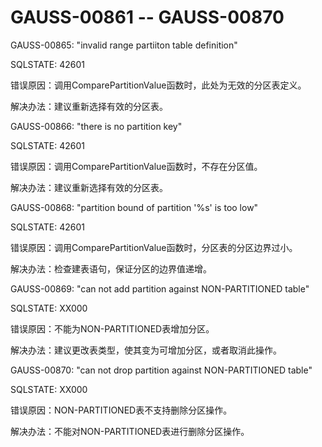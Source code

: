 # GAUSS-00861 -- GAUSS-00870

GAUSS-00865: "invalid range partiiton table definition"

SQLSTATE: 42601

错误原因：调用ComparePartitionValue函数时，此处为无效的分区表定义。

解决办法：建议重新选择有效的分区表。

GAUSS-00866: "there is no partition key"

SQLSTATE: 42601

错误原因：调用ComparePartitionValue函数时，不存在分区值。

解决办法：建议重新选择有效的分区表。

GAUSS-00868: "partition bound of partition '%s' is too low"

SQLSTATE: 42601

错误原因：调用ComparePartitionValue函数时，分区表的分区边界过小。

解决办法：检查建表语句，保证分区的边界值递增。

GAUSS-00869: "can not add partition against NON-PARTITIONED table"

SQLSTATE: XX000

错误原因：不能为NON-PARTITIONED表增加分区。

解决办法：建议更改表类型，使其变为可增加分区，或者取消此操作。

GAUSS-00870: "can not drop partition against NON-PARTITIONED table"

SQLSTATE: XX000

错误原因：NON-PARTITIONED表不支持删除分区操作。

解决办法：不能对NON-PARTITIONED表进行删除分区操作。

